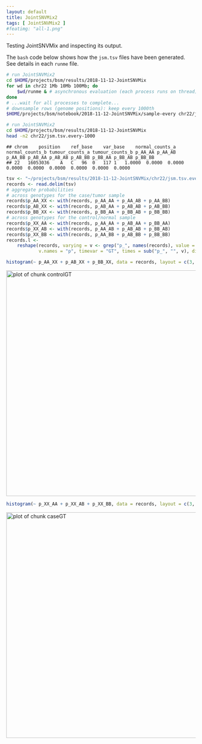 ```yaml
---
layout: default
title: JointSNVMix2
tags: [ JointSNVMix2 ]
#featimg: "all-1.png"
---
```


Testing JointSNVMix and inspecting its output.

The `bash` code below shows how the `jsm.tsv` files have been generated.  See details in each `runme` file.


```bash
# run JointSNVMix2 
cd $HOME/projects/bsm/results/2018-11-12-JointSNVMix
for wd in chr22 1Mb 10Mb 100Mb; do
    $wd/runme & # asynchronous evaluation (each process runs on thread)
done
# ...wait for all processes to complete...
# downsample rows (genome positions): keep every 1000th
$HOME/projects/bsm/notebook/2018-11-12-JointSNVMix/sample-every chr22/jsm.tsv 1000
```


```bash
# run JointSNVMix2 
cd $HOME/projects/bsm/results/2018-11-12-JointSNVMix
head -n2 chr22/jsm.tsv.every-1000
```

```
## chrom	position	ref_base	var_base	normal_counts_a	normal_counts_b	tumour_counts_a	tumour_counts_b	p_AA_AA	p_AA_AB	p_AA_BB	p_AB_AA	p_AB_AB	p_AB_BB	p_BB_AA	p_BB_AB	p_BB_BB
## 22	16053036	A	C	96	0	117	1	1.0000	0.0000	0.0000	0.0000	0.0000	0.0000	0.0000	0.0000	0.0000
```





```r
tsv <- "~/projects/bsm/results/2018-11-12-JointSNVMix/chr22/jsm.tsv.every-1000"
records <- read.delim(tsv)
# aggregate probabilities
# across genotypes for the case/tumor sample
records$p_AA_XX <- with(records, p_AA_AA + p_AA_AB + p_AA_BB)
records$p_AB_XX <- with(records, p_AB_AA + p_AB_AB + p_AB_BB)
records$p_BB_XX <- with(records, p_BB_AA + p_BB_AB + p_BB_BB)
# across genotypes for the control/normal sample
records$p_XX_AA <- with(records, p_AA_AA + p_AB_AA + p_BB_AA)
records$p_XX_AB <- with(records, p_AA_AB + p_AB_AB + p_BB_AB)
records$p_XX_BB <- with(records, p_AA_BB + p_AB_BB + p_BB_BB)
records.l <-
    reshape(records, varying = v <- grep("p_", names(records), value = TRUE),
            v.names = "p", timevar = "GT", times = sub("p_", "", v), direction = "long")
```


```r
histogram(~ p_AA_XX + p_AB_XX + p_BB_XX, data = records, layout = c(3, 1), main = "Control sample genotype", xlab = "posterior probability")
```

<img src="figure/controlGT-1.png" title="plot of chunk controlGT" alt="plot of chunk controlGT" width="600px" />


```r
histogram(~ p_XX_AA + p_XX_AB + p_XX_BB, data = records, layout = c(3, 1), main = "Case sample genotype", xlab = "posterior probability")
```

<img src="figure/caseGT-1.png" title="plot of chunk caseGT" alt="plot of chunk caseGT" width="600px" />
